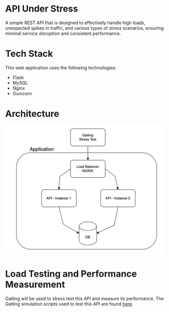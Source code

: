 # API Under Stress
A simple REST API that is designed to effectively handle high loads, unexpected
spikes in traffic, and various types of stress scenarios, ensuring minimal service
disruption and consistent performance. 

# Tech Stack
This web application uses the following technologies:
- Flask
- MySQL
- Nginx
- Gunicorn

# Architecture
![alt text](./images/image-1.png)

# Load Testing and Performance Measurement
Gatling will be used to stress test this API and measure its performance. The Gatling simulation scripts used to test this API are found [here](https://github.com/rwkliu/Warrior-API-Gatling).
